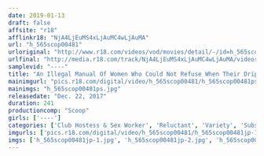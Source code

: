 ```yaml
---
date: 2019-01-13
draft: false
affsite: "r18"
afflinkr18: "NjA4LjEuMS4xLjAuMC4wLjAuMA"
url: "h_565scop00481"
urloriginal: "http://www.r18.com/videos/vod/movies/detail/-/id=h_565scop00481"
urlfinal: "http://media.r18.com/track/NjA4LjEuMS4xLjAuMC4wLjAuMA/videos/vod/movies/detail/-/id=h_565scop00481"
samplevid: "----"
title: "An Illegal Manual Of Women Who Could Not Refuse When Their Dripping Wet Pussies Were Pumped And Pounded 4 Hour BEST"
mainimgurl: "pics.r18.com/digital/video/h_565scop00481/h_565scop00481ps.jpg"
mainimgs: "h_565scop00481ps.jpg"
releasedate: "Dec. 22, 2017"
duration: 241
productioncomp: "Scoop"
girls: ['----']
categories: ['Club Hostess & Sex Worker', 'Reluctant', 'Variety', 'Substance Use', 'Hypnotism', 'Compilation', 'Over 4 Hours', 'Hi-Def']
imgurls: ['pics.r18.com/digital/video/h_565scop00481/h_565scop00481jp-1.jpg', 'pics.r18.com/digital/video/h_565scop00481/h_565scop00481jp-2.jpg', 'pics.r18.com/digital/video/h_565scop00481/h_565scop00481jp-3.jpg', 'pics.r18.com/digital/video/h_565scop00481/h_565scop00481jp-4.jpg', 'pics.r18.com/digital/video/h_565scop00481/h_565scop00481jp-5.jpg', 'pics.r18.com/digital/video/h_565scop00481/h_565scop00481jp-6.jpg', 'pics.r18.com/digital/video/h_565scop00481/h_565scop00481jp-7.jpg', 'pics.r18.com/digital/video/h_565scop00481/h_565scop00481jp-8.jpg', 'pics.r18.com/digital/video/h_565scop00481/h_565scop00481jp-9.jpg', 'pics.r18.com/digital/video/h_565scop00481/h_565scop00481jp-10.jpg', 'pics.r18.com/digital/video/h_565scop00481/h_565scop00481jp-11.jpg', 'pics.r18.com/digital/video/h_565scop00481/h_565scop00481jp-12.jpg', 'pics.r18.com/digital/video/h_565scop00481/h_565scop00481jp-13.jpg', 'pics.r18.com/digital/video/h_565scop00481/h_565scop00481jp-14.jpg', 'pics.r18.com/digital/video/h_565scop00481/h_565scop00481jp-15.jpg', 'pics.r18.com/digital/video/h_565scop00481/h_565scop00481jp-16.jpg', 'pics.r18.com/digital/video/h_565scop00481/h_565scop00481jp-17.jpg', 'pics.r18.com/digital/video/h_565scop00481/h_565scop00481jp-18.jpg', 'pics.r18.com/digital/video/h_565scop00481/h_565scop00481jp-19.jpg', 'pics.r18.com/digital/video/h_565scop00481/h_565scop00481jp-20.jpg']
imgs: ['h_565scop00481jp-1.jpg', 'h_565scop00481jp-2.jpg', 'h_565scop00481jp-3.jpg', 'h_565scop00481jp-4.jpg', 'h_565scop00481jp-5.jpg', 'h_565scop00481jp-6.jpg', 'h_565scop00481jp-7.jpg', 'h_565scop00481jp-8.jpg', 'h_565scop00481jp-9.jpg', 'h_565scop00481jp-10.jpg', 'h_565scop00481jp-11.jpg', 'h_565scop00481jp-12.jpg', 'h_565scop00481jp-13.jpg', 'h_565scop00481jp-14.jpg', 'h_565scop00481jp-15.jpg', 'h_565scop00481jp-16.jpg', 'h_565scop00481jp-17.jpg', 'h_565scop00481jp-18.jpg', 'h_565scop00481jp-19.jpg', 'h_565scop00481jp-20.jpg']
---
```

